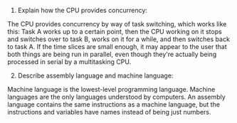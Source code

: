 <!-- Answers to the Short Answer Essay Questions go here -->

1. Explain how the CPU provides concurrency:

The CPU provides concurrency by way of task switching, which works like this: Task A works up to a certain point, then the CPU working on it stops and switches over to task B, works on it for a while, and then switches back to task A. If the time slices are small enough, it may appear to the user that both things are being run in parallel, even though they're actually being processed in serial by a multitasking CPU.


2. Describe assembly language and machine language:

Machine language is the lowest-level programming language. Machine languages are the only languages understood by computers. An assembly language contains the same instructions as a machine language, but the instructions and variables have names instead of being just numbers.


